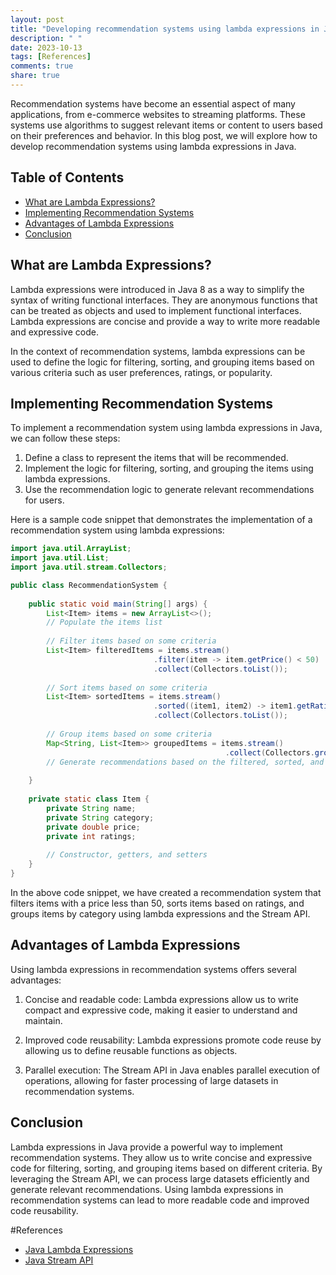 ```yaml
---
layout: post
title: "Developing recommendation systems using lambda expressions in Java"
description: " "
date: 2023-10-13
tags: [References]
comments: true
share: true
---
```


Recommendation systems have become an essential aspect of many applications, from e-commerce websites to streaming platforms. These systems use algorithms to suggest relevant items or content to users based on their preferences and behavior. In this blog post, we will explore how to develop recommendation systems using lambda expressions in Java.

## Table of Contents
- [What are Lambda Expressions?](#what-are-lambda-expressions)
- [Implementing Recommendation Systems](#implementing-recommendation-systems)
- [Advantages of Lambda Expressions](#advantages-of-lambda-expressions)
- [Conclusion](#conclusion)

## What are Lambda Expressions?

Lambda expressions were introduced in Java 8 as a way to simplify the syntax of writing functional interfaces. They are anonymous functions that can be treated as objects and used to implement functional interfaces. Lambda expressions are concise and provide a way to write more readable and expressive code.

In the context of recommendation systems, lambda expressions can be used to define the logic for filtering, sorting, and grouping items based on various criteria such as user preferences, ratings, or popularity.

## Implementing Recommendation Systems

To implement a recommendation system using lambda expressions in Java, we can follow these steps:

1. Define a class to represent the items that will be recommended.
2. Implement the logic for filtering, sorting, and grouping the items using lambda expressions.
3. Use the recommendation logic to generate relevant recommendations for users.

Here is a sample code snippet that demonstrates the implementation of a recommendation system using lambda expressions:

```java
import java.util.ArrayList;
import java.util.List;
import java.util.stream.Collectors;

public class RecommendationSystem {
    
    public static void main(String[] args) {
        List<Item> items = new ArrayList<>();
        // Populate the items list
        
        // Filter items based on some criteria
        List<Item> filteredItems = items.stream()
                                .filter(item -> item.getPrice() < 50)
                                .collect(Collectors.toList());
        
        // Sort items based on some criteria
        List<Item> sortedItems = items.stream()
                                .sorted((item1, item2) -> item1.getRatings() - item2.getRatings())
                                .collect(Collectors.toList());
                                
        // Group items based on some criteria
        Map<String, List<Item>> groupedItems = items.stream()
                                                .collect(Collectors.groupingBy(Item::getCategory));
        // Generate recommendations based on the filtered, sorted, and grouped items
        
    }
    
    private static class Item {
        private String name;
        private String category;
        private double price;
        private int ratings;
        
        // Constructor, getters, and setters
    }
}
```

In the above code snippet, we have created a recommendation system that filters items with a price less than 50, sorts items based on ratings, and groups items by category using lambda expressions and the Stream API.

## Advantages of Lambda Expressions

Using lambda expressions in recommendation systems offers several advantages:

1. Concise and readable code: Lambda expressions allow us to write compact and expressive code, making it easier to understand and maintain.

2. Improved code reusability: Lambda expressions promote code reuse by allowing us to define reusable functions as objects.

3. Parallel execution: The Stream API in Java enables parallel execution of operations, allowing for faster processing of large datasets in recommendation systems.

## Conclusion

Lambda expressions in Java provide a powerful way to implement recommendation systems. They allow us to write concise and expressive code for filtering, sorting, and grouping items based on different criteria. By leveraging the Stream API, we can process large datasets efficiently and generate relevant recommendations. Using lambda expressions in recommendation systems can lead to more readable code and improved code reusability.

#References
- [Java Lambda Expressions](https://docs.oracle.com/javase/tutorial/java/javaOO/lambdaexpressions.html)
- [Java Stream API](https://docs.oracle.com/javase/8/docs/api/java/util/stream/package-summary.html)